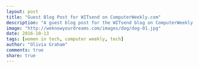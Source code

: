 ```yaml
---
layout: post
title: "Guest Blog Post for WITsend on ComputerWeekly.com"
description: "A guest blog post for the WITsend blog on ComputerWeekly.com - About my experiences being a woman in tech & in particular the gender gap in Computer Science."
image: "http://weknowyourdreams.com/images/dog/dog-01.jpg"
date: 2016-10-13
tags: [women in tech, computer weekly, tech]
author: "Olivia Graham"
comments: true
share: true
---
```

